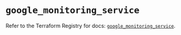 # `google_monitoring_service`

Refer to the Terraform Registry for docs: [`google_monitoring_service`](https://registry.terraform.io/providers/hashicorp/google/6.45.0/docs/resources/monitoring_service).
